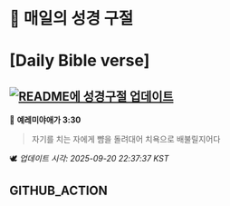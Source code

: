 # 🙏 매일의 성경 구절
# [Daily Bible verse]
## [![README에 성경구절 업데이트](https://github.com/DONGSUKA/first_test/actions/workflows/update-readme-bible.yml/badge.svg)](https://github.com/DONGSUKA/first_test/actions/workflows/update-readme-bible.yml)
<!-- START_BIBLE_VERSE -->
📖 **예레미야애가 3:30**
> 자기를 치는 자에게 뺨을 돌려대어 치욕으로 배불릴지어다

🕊️ _업데이트 시각: 2025-09-20 22:37:37 KST_
  <!-- END_BIBLE_VERSE -->
## GITHUB_ACTION
